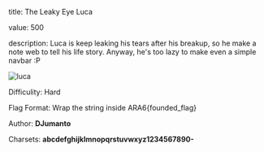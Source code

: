 title: The Leaky Eye Luca

value: 500

description: Luca is keep leaking his tears after his breakup, so he make a note web to tell his life story. Anyway, he's too lazy to make even a simple navbar :P


![luca](https://encrypted-tbn0.gstatic.com/images?q=tbn:ANd9GcRfv6yqcDzdXkUQknXhAGFaSK4VawcoxIDX6Q&s)

Difficulity: Hard

Flag Format: Wrap the string inside ARA6{founded_flag}

Author: **DJumanto**

Charsets: **abcdefghijklmnopqrstuvwxyz1234567890-**
